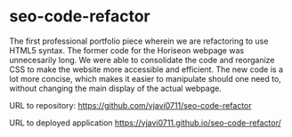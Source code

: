# seo-code-refactor
The first professional portfolio piece wherein we are refactoring to use HTML5 syntax. 
The former code for the Horiseon webpage was unnecesarily long. We were able to consolidate the code and reorganize CSS to make the website more accessible and efficient.
The new code is a lot more concise, which makes it easier to manipulate should one need to, without changing the main display of the actual webpage. 



URL to repository:
 https://github.com/vjavi0711/seo-code-refactor

URL to deployed application
 https://vjavi0711.github.io/seo-code-refactor/